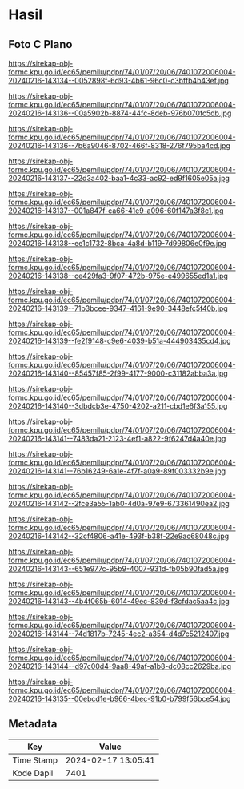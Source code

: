 # Hasil

## Foto C Plano

https://sirekap-obj-formc.kpu.go.id/ec65/pemilu/pdpr/74/01/07/20/06/7401072006004-20240216-143134--0052898f-6d93-4b61-96c0-c3bffb4b43ef.jpg

https://sirekap-obj-formc.kpu.go.id/ec65/pemilu/pdpr/74/01/07/20/06/7401072006004-20240216-143136--00a5902b-8874-44fc-8deb-976b070fc5db.jpg

https://sirekap-obj-formc.kpu.go.id/ec65/pemilu/pdpr/74/01/07/20/06/7401072006004-20240216-143136--7b6a9046-8702-466f-8318-276f795ba4cd.jpg

https://sirekap-obj-formc.kpu.go.id/ec65/pemilu/pdpr/74/01/07/20/06/7401072006004-20240216-143137--22d3a402-baa1-4c33-ac92-ed9f1605e05a.jpg

https://sirekap-obj-formc.kpu.go.id/ec65/pemilu/pdpr/74/01/07/20/06/7401072006004-20240216-143137--001a847f-ca66-41e9-a096-60f147a3f8c1.jpg

https://sirekap-obj-formc.kpu.go.id/ec65/pemilu/pdpr/74/01/07/20/06/7401072006004-20240216-143138--ee1c1732-8bca-4a8d-b119-7d99806e0f9e.jpg

https://sirekap-obj-formc.kpu.go.id/ec65/pemilu/pdpr/74/01/07/20/06/7401072006004-20240216-143138--ce429fa3-9f07-472b-975e-e499655ed1a1.jpg

https://sirekap-obj-formc.kpu.go.id/ec65/pemilu/pdpr/74/01/07/20/06/7401072006004-20240216-143139--71b3bcee-9347-4161-9e90-3448efc5f40b.jpg

https://sirekap-obj-formc.kpu.go.id/ec65/pemilu/pdpr/74/01/07/20/06/7401072006004-20240216-143139--fe2f9148-c9e6-4039-b51a-444903435cd4.jpg

https://sirekap-obj-formc.kpu.go.id/ec65/pemilu/pdpr/74/01/07/20/06/7401072006004-20240216-143140--85457f85-2f99-4177-9000-c31182abba3a.jpg

https://sirekap-obj-formc.kpu.go.id/ec65/pemilu/pdpr/74/01/07/20/06/7401072006004-20240216-143140--3dbdcb3e-4750-4202-a211-cbd1e6f3a155.jpg

https://sirekap-obj-formc.kpu.go.id/ec65/pemilu/pdpr/74/01/07/20/06/7401072006004-20240216-143141--7483da21-2123-4ef1-a822-9f6247d4a40e.jpg

https://sirekap-obj-formc.kpu.go.id/ec65/pemilu/pdpr/74/01/07/20/06/7401072006004-20240216-143141--76b16249-6a1e-4f7f-a0a9-89f003332b9e.jpg

https://sirekap-obj-formc.kpu.go.id/ec65/pemilu/pdpr/74/01/07/20/06/7401072006004-20240216-143142--2fce3a55-1ab0-4d0a-97e9-673361490ea2.jpg

https://sirekap-obj-formc.kpu.go.id/ec65/pemilu/pdpr/74/01/07/20/06/7401072006004-20240216-143142--32cf4806-a41e-493f-b38f-22e9ac68048c.jpg

https://sirekap-obj-formc.kpu.go.id/ec65/pemilu/pdpr/74/01/07/20/06/7401072006004-20240216-143143--651e977c-95b9-4007-931d-fb05b90fad5a.jpg

https://sirekap-obj-formc.kpu.go.id/ec65/pemilu/pdpr/74/01/07/20/06/7401072006004-20240216-143143--4b4f065b-6014-49ec-839d-f3cfdac5aa4c.jpg

https://sirekap-obj-formc.kpu.go.id/ec65/pemilu/pdpr/74/01/07/20/06/7401072006004-20240216-143144--74d1817b-7245-4ec2-a354-d4d7c5212407.jpg

https://sirekap-obj-formc.kpu.go.id/ec65/pemilu/pdpr/74/01/07/20/06/7401072006004-20240216-143144--d97c00d4-9aa8-49af-a1b8-dc08cc2629ba.jpg

https://sirekap-obj-formc.kpu.go.id/ec65/pemilu/pdpr/74/01/07/20/06/7401072006004-20240216-143135--00ebcd1e-b966-4bec-91b0-b799f56bce54.jpg


## Metadata

| Key        | Value               |
| ---------- | ------------------- |
| Time Stamp | 2024-02-17 13:05:41 |
| Kode Dapil | 7401                |



